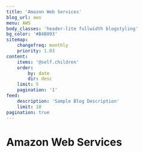 ```yaml
---
title: 'Amazon Web Services'
blog_url: aws
menu: AWS
body_classes: 'header-lite fullwidth blogstyling'
bg_color: '#B4B093'
sitemap:
    changefreq: monthly
    priority: 1.03
content:
    items: '@self.children'
    order:
        by: date
        dir: desc
    limit: 5
    pagination: '1'
feed:
    description: 'Sample Blog Description'
    limit: 10
pagination: true
---
```


# Amazon Web Services
